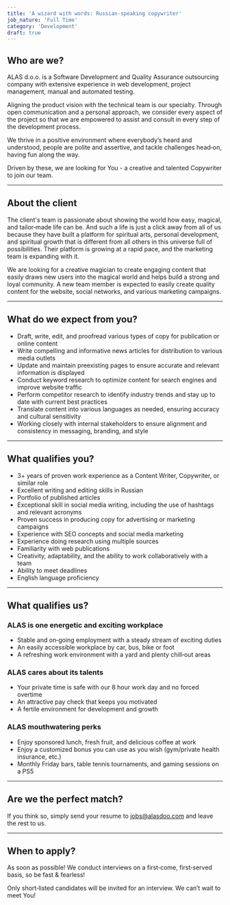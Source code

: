```yaml
---
title: 'A wizard with words: Russian-speaking copywriter'
job_nature: 'Full Time'
category: 'Development'
draft: true
---
```


## Who are we?

ALAS d.o.o. is a Software Development and Quality Assurance outsourcing company with extensive experience in web development, project management, manual and automated testing.

Aligning the product vision with the technical team is our specialty. Through open communication and a personal approach, we consider every aspect of the project so that we are empowered to assist and consult in every step of the development process.

We thrive in a positive environment where everybody’s heard and understood, people are polite and assertive, and tackle challenges head&#8209;on, having fun along the way.

Driven by these, we are looking for You - a creative and talented Copywriter to join our team.

---

## About the client

The client's team is passionate about showing the world how easy, magical, and tailor&#8209;made life can be. And such a life is just a click away from all of us because they have built a platform for spiritual arts, personal development, and spiritual growth that is different from all others in this universe full of possibilities. Their platform is growing at a rapid pace, and the marketing team is expanding with it.

We are looking for a creative magician to create engaging content that easily draws new users into the magical world and helps build a strong and loyal community. A new team member is expected to easily create quality content for the website, social networks, and various marketing campaigns.

---

## What do we expect from you?

- Draft, write, edit, and proofread various types of copy for publication or online content
- Write compelling and informative news articles for distribution to various media outlets
- Update and maintain preexisting pages to ensure accurate and relevant information is displayed
- Conduct keyword research to optimize content for search engines and improve website traffic
- Perform competitor research to identify industry trends and stay up to date with current best practices
- Translate content into various languages as needed, ensuring accuracy and cultural sensitivity
- Working closely with internal stakeholders to ensure alignment and consistency in messaging, branding, and style

---

## What qualifies you?

- 3+ years of proven work experience as a Content Writer, Copywriter, or similar role
- Excellent writing and editing skills in Russian
- Portfolio of published articles
- Exceptional skill in social media writing, including the use of hashtags and relevant acronyms
- Proven success in producing copy for advertising or marketing campaigns
- Experience with SEO concepts and social media marketing
- Experience doing research using multiple sources
- Familiarity with web publications
- Creativity, adaptability, and the ability to work collaboratively with a team
- Ability to meet deadlines
- English language proficiency

---

## What qualifies us?

### ALAS is one energetic and exciting workplace

- Stable and on&#8209;going employment with a steady stream of exciting duties
- An easily accessible workplace by car, bus, bike or foot
- A refreshing work environment with a yard and plenty chill&#8209;out areas

### ALAS cares about its talents

- Your private time is safe with our 8 hour work day and no forced overtime
- An attractive pay check that keeps you motivated
- A fertile environment for development and growth

### ALAS mouthwatering perks

- Enjoy sponsored lunch, fresh fruit, and delicious coffee at work
- Enjoy a customized bonus you can use as you wish (gym/private health insurance, etc.)
- Monthly Friday bars, table tennis tournaments, and gaming sessions on a PS5

---

## Are we the perfect match?

If you think so, simply send your resume to <jobs@alasdoo.com> and leave the rest to us.

---

## When to apply?

As soon as possible!
We conduct interviews on a first&#8209;come, first&#8209;served basis, so be fast & fearless!

Only short&#8209;listed candidates will be invited for an interview. We can’t wait to meet You!
